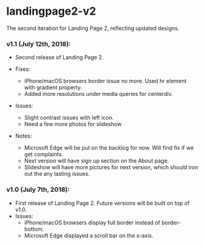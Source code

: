 # landingpage2-v2
The second iteration for Landing Page 2, reflecting updated designs.


### v1.1 (July 12th, 2018):
- Second release of Landing Page 2.

- Fixes:
  - iPhone/macOS browsers border issue no more. Used hr element with gradient property.
  - Added more resolutions under media queries for centerdiv.

- Issues:
  - Slight contrast issues with left icon.
  - Need a few more photos for slideshow

- Notes:
  - Microsoft Edge will be put on the backlog for now. Will find fix if we get complaints.
  - Next version will have sign up section on the About page.
  - Slideshow will have more pictures for next version, which should iron out the any lasting issues.
  
  
### v1.0 (July 7th, 2018):
- First release of Landing Page 2. Future versions will be built on top of v1.0.
- Issues:
  - iPhone/macOS browsers display full border instead of border-bottom.
  - Microsoft Edge displayed a scroll bar on the x-axis.


